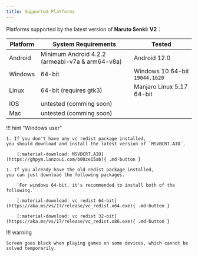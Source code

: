 ```yaml
---
title: Supported Platforms
---
```


Platforms supported by the latest version of **Naruto Senki: V2**：

| Platform | System Requirements                             | Tested                         |
| -------- | ----------------------------------------------- | ------------------------------ |
| Android  | Minimum Android 4.2.2 (armeabi-v7a & arm64-v8a) | Android 12.0                   |
| Windows  | 64-bit                                          | Windows 10 64-bit `19044.1620` |
| Linux    | 64-bit (requires gtk3)                          | Manjaro Linux 5.17 64-bit      |
| IOS      | untested (comming soon)                         |                                |
| Mac      | untested (comming soon)                         |                                |

!!! hint "Windows user"

    1. If you don't have any vc redist package installed,
    you should download and install the latest version of `MSVBCRT.AIO`.

        [:material-download: MSVBCRT.AIO](https://ghpym.lanzoui.com/b00ze15ab){ .md-button }

    1. If you already have the old redist package installed,
    you can just download the following packages.

        `For windows 64-bit, it's recommended to install both of the following.`

        [:material-download: vc redist 64-bit](https://aka.ms/vs/17/release/vc_redist.x64.exe){ .md-button }

        [:material-download: vc redist 32-bit](https://aka.ms/vs/17/release/vc_redist.x86.exe){ .md-button }

!!! warning

    Screen goes black when playing games on some devices, which cannot be solved temporarily.
